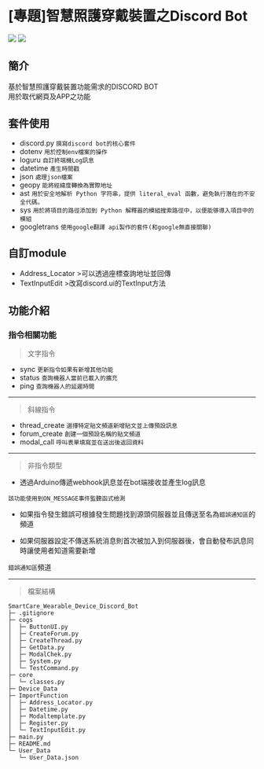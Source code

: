 # [專題]智慧照護穿戴裝置之Discord Bot

![](https://img.shields.io/badge/Python_3.11.5-Version-FFFF00?logo=python) ![](https://img.shields.io/badge/Discord_2.3.2-Version-5865F2?logo=discord)


## 簡介
基於智慧照護穿戴裝置功能需求的DISCORD BOT  
用於取代網頁及APP之功能

## 套件使用
- discord.py ```撰寫discord bot的核心套件```
- dotenv ```用於控制env檔案的操作```
- loguru ```自訂終端機Log訊息```
- datetime ```產生時間戳```
- json ```處理json檔案```
- geopy ```能將經緯度轉換為實際地址```
- ast ```用於安全地解析 Python 字符串，提供 literal_eval 函數，避免執行潛在的不安全代碼。```
- sys ```用於將項目的路徑添加到 Python 解釋器的模組搜索路徑中，以便能够導入項目中的模組```
- googletrans ```使用google翻譯 api製作的套件(和google無直接關聯)```

## 自訂module
- Address_Locator >可以透過座標查詢地址並回傳
- TextInputEdit >改寫discord.ui的TextInput方法

## 功能介紹
### 指令相關功能
>文字指令
- sync ```更新指令如果有新增其他功能```
- status ```查詢機器人當前已載入的擴充```
- ping ```查詢機器人的延遲時間```  

---
>斜線指令
- thread_create ```選擇特定貼文頻道新增貼文並上傳預設訊息```
- forum_create ```創建一個預設名稱的貼文頻道```
- modal_call ```呼叫表單填寫並在送出後返回資料```

---
>非指令類型
- 透過Arduino傳遞webhook訊息並在bot端接收並產生log訊息

```該功能使用到ON_MESSAGE事件監聽函式檢測```

- 如果指令發生錯誤可根據發生問題找到源頭伺服器並且傳送至名為```錯誤通知區```的頻道  

- 如果伺服器設定不傳送系統消息則首次被加入到伺服器後，會自動發布訊息同時讓使用者知道需要新增
  
```錯誤通知區```頻道

---
>檔案結構
```
SmartCare_Wearable_Device_Discord_Bot
├─ .gitignore
├─ cogs
│  ├─ ButtonUI.py
│  ├─ CreateForum.py
│  ├─ CreateThread.py
│  ├─ GetData.py
│  ├─ ModalChek.py
│  ├─ System.py
│  └─ TestCommand.py
├─ core
│  └─ classes.py
├─ Device_Data
├─ ImportFunction
│  ├─ Address_Locator.py
│  ├─ Datetime.py
│  ├─ Modaltemplate.py
│  ├─ Register.py
│  └─ TextInputEdit.py
├─ main.py
├─ README.md
└─ User_Data
   └─ User_Data.json 
```